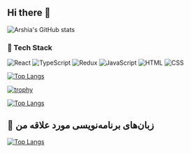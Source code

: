 ## Hi there 👋



![Arshia's GitHub stats](https://github-readme-stats.vercel.app/api?username=ArshiaSaberi&show_icons=true&theme=radical)


### 🚀 Tech Stack

![React](https://img.shields.io/badge/React-20232A?style=for-the-badge&logo=react&logoColor=61DAFB)
![TypeScript](https://img.shields.io/badge/TypeScript-007ACC?style=for-the-badge&logo=typescript&logoColor=white)
![Redux](https://img.shields.io/badge/Redux-593D88?style=for-the-badge&logo=redux&logoColor=white)
![JavaScript](https://img.shields.io/badge/JavaScript-F7DF1E?style=for-the-badge&logo=javascript&logoColor=black)
![HTML](https://img.shields.io/badge/HTML5-E34F26?style=for-the-badge&logo=html5&logoColor=white)
![CSS](https://img.shields.io/badge/CSS3-1572B6?style=for-the-badge&logo=css3&logoColor=white)


[![Top Langs](https://github-readme-stats.vercel.app/api/top-langs/?username=ArshiaSaberi&layout=pie)](https://github.com/anuraghazra/github-readme-stats)

[![trophy](https://github-profile-trophy.vercel.app/?username=ArshiaSaberi&theme=gruvbox&title=Languages)](https://github.com/ArshiaSaberi)

[![Top Langs](https://github-readme-stats.vercel.app/api/top-langs/?username=ArshiaSaberi&layout=compact&theme=radical)](https://github.com/ArshiaSaberi)
## 🧠 زبان‌های برنامه‌نویسی مورد علاقه من
[![Top Langs](https://github-readme-stats.vercel.app/api/top-langs/?username=ArshiaSaberi&layout=compact&theme=tokyonight)](https://github.com/ArshiaSaberi)
